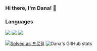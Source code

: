 ### Hi there, I'm Dana! 👋
### Languages
<div>
<img src="https://img.shields.io/badge/JavaScript-F7DF1E?style=flat-square&logo=JavaScript&logoColor=white"/>
<img src="https://img.shields.io/badge/Java-007396?style=flat-square&logo=java&logoColor=white"/>
<img src="https://img.shields.io/badge/Spring-6DB33F?style=flat-square&logo=Spring&logoColor=white"/>
</div>

[![Solved.ac 프로필](http://mazassumnida.wtf/api/v2/generate_badge?boj=2023dana)](https://solved.ac/2023dana)
</a>
![Dana's GitHub stats](https://github-readme-stats.vercel.app/api?username=anuraghazra&show_icons=true&theme=tokyonight)
